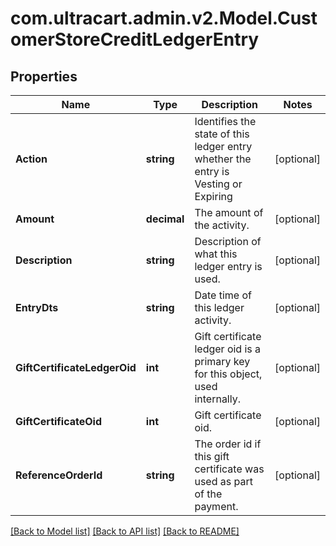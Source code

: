 
# com.ultracart.admin.v2.Model.CustomerStoreCreditLedgerEntry

## Properties

Name | Type | Description | Notes
------------ | ------------- | ------------- | -------------
**Action** | **string** | Identifies the state of this ledger entry whether the entry is Vesting or Expiring | [optional] 
**Amount** | **decimal** | The amount of the activity. | [optional] 
**Description** | **string** | Description of what this ledger entry is used. | [optional] 
**EntryDts** | **string** | Date time of this ledger activity. | [optional] 
**GiftCertificateLedgerOid** | **int** | Gift certificate ledger oid is a primary key for this object, used internally. | [optional] 
**GiftCertificateOid** | **int** | Gift certificate oid. | [optional] 
**ReferenceOrderId** | **string** | The order id if this gift certificate was used as part of the payment. | [optional] 

[[Back to Model list]](../README.md#documentation-for-models)
[[Back to API list]](../README.md#documentation-for-api-endpoints)
[[Back to README]](../README.md)

